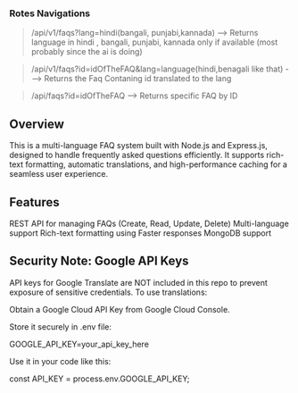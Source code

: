 ### Rotes Navigations


> /api/v1/faqs?lang=hindi(bangali, punjabi,kannada)
    --> Returns language in hindi , bangali, punjabi, kannada only  if available (most probably since the ai is doing)
    

> /api/v1/faqs?id=idOfTheFAQ&lang=language(hindi,benagali like that)
        ---> Returns the Faq Contaning id translated to the lang
        
> /api/faqs?id=idOfTheFAQ
        --> Returns specific FAQ by ID


## Overview 

This is a multi-language FAQ system built with Node.js and Express.js, designed to handle frequently asked questions efficiently. It supports rich-text formatting, automatic translations, and high-performance caching for a seamless user experience.

## Features
REST API for managing FAQs (Create, Read, Update, Delete)
Multi-language support
Rich-text formatting using 
Faster responses
MongoDB support


## Security Note: Google API Keys

API keys for Google Translate are NOT included in this repo to prevent exposure of sensitive credentials. To use translations:

Obtain a Google Cloud API Key from Google Cloud Console.

Store it securely in .env file:

GOOGLE_API_KEY=your_api_key_here

Use it in your code like this:

const API_KEY = process.env.GOOGLE_API_KEY;

